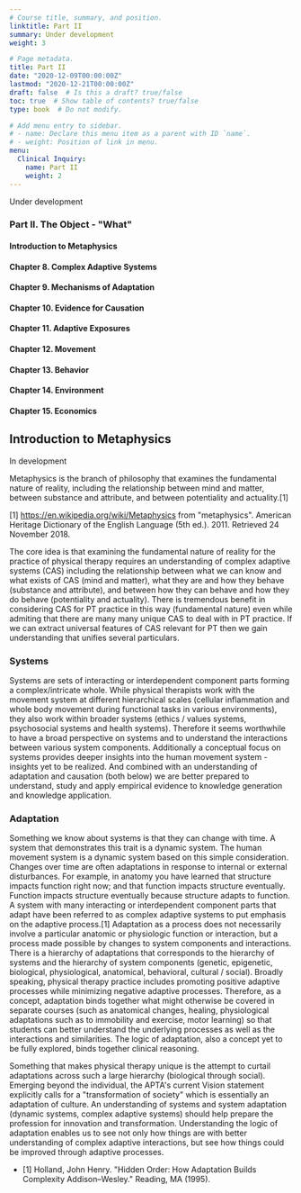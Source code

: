 ```yaml
---
# Course title, summary, and position.
linktitle: Part II
summary: Under development
weight: 3

# Page metadata.
title: Part II
date: "2020-12-09T00:00:00Z"
lastmod: "2020-12-21T00:00:00Z"
draft: false  # Is this a draft? true/false
toc: true  # Show table of contents? true/false
type: book  # Do not modify.

# Add menu entry to sidebar.
# - name: Declare this menu item as a parent with ID `name`.
# - weight: Position of link in menu.
menu:
  Clinical Inquiry:
    name: Part II
    weight: 2
---
```

Under development

### Part II. The Object - "What"

#### Introduction to Metaphysics
#### Chapter 8. Complex Adaptive Systems 
#### Chapter 9. Mechanisms of Adaptation 
#### Chapter 10. Evidence for Causation
#### Chapter 11. Adaptive Exposures
#### Chapter 12. Movement
#### Chapter 13. Behavior
#### Chapter 14. Environment
#### Chapter 15. Economics

## Introduction to Metaphysics

In development

Metaphysics is the branch of philosophy that examines the fundamental nature of reality, including the relationship between mind and matter, between substance and attribute, and between potentiality and actuality.[1]

[1] https://en.wikipedia.org/wiki/Metaphysics from "metaphysics". American Heritage Dictionary of the English Language (5th ed.). 2011. Retrieved 24 November 2018.

The core idea is that examining the fundamental nature of reality for the practice of physical therapy requires an understanding of complex adaptive systems (CAS) including the relationship between what we can know and what exists of CAS (mind and matter), what they are and how they behave (substance and attribute), and between how they can behave and how they do behave (potentiality and actuality). There is tremendous benefit in considering CAS for PT practice in this way (fundamental nature) even while admiting that there are many many unique CAS to deal with in PT practice. If we can extract universal features of CAS relevant for PT then we gain understanding that unifies several particulars.

### Systems

Systems are sets of interacting or interdependent component parts forming a complex/intricate whole. While physical therapists work with the movement system at different hierarchical scales (cellular inflammation and whole body movement during functional tasks in various environments), they also work within broader systems (ethics / values systems, psychosocial systems and health systems). Therefore it seems worthwhile to have a broad perspective on systems and to understand the interactions between various system components. Additionally a conceptual focus on systems provides deeper insights into the human movement system - insights yet to be realized. And combined with an understanding of adaptation and causation (both below) we are better prepared to understand, study and apply empirical evidence to knowledge generation and knowledge application.


### Adaptation

Something we know about systems is that they can change with time. A system that demonstrates this trait is a dynamic system.  The human movement system is a dynamic system based on this simple consideration. Changes over time are often adaptations in response to internal or external disturbances. For example, in anatomy you have learned that structure impacts function right now; and that function impacts structure eventually. Function impacts structure eventually because structure adapts to function. A system with many interacting or interdependent component parts that adapt have been referred to as complex adaptive systems to put emphasis on the adaptive process.[1] Adaptation as a process does not necessarily involve a particular anatomic or physiologic function or interaction, but a process made possible by changes to system components and interactions. There is a hierarchy of adaptations that corresponds to the hierarchy of systems and the hierarchy of system components (genetic, epigenetic, biological, physiological, anatomical, behavioral, cultural / social). Broadly speaking, physical therapy practice includes promoting positive adaptive processes while minimizing negative adaptive processes. Therefore, as a concept, adaptation binds together what might otherwise be covered in separate courses (such as anatomical changes, healing, physiological adaptations such as to immobility and exercise, motor learning) so that students can better understand the underlying processes as well as the interactions and similarities. The logic of adaptation, also a concept yet to be fully explored, binds together clinical reasoning.

Something that makes physical therapy unique is the attempt to curtail adaptations across such a large hierarchy (biological through social). Emerging beyond the individual, the APTA's current Vision statement explicitly calls for a "transformation of society" which is essentially an adaptation of culture. An understanding of systems and system adaptation (dynamic systems, complex adaptive systems) should help prepare the profession for innovation and transformation. Understanding the logic of adaptation enables us to see not only how things are with better understanding of complex adaptive interactions, but see how things could be improved through adaptive processes. 

- [1] Holland, John Henry. "Hidden Order: How Adaptation Builds Complexity Addison–Wesley." Reading, MA (1995).
